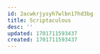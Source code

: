 ```yaml
---
id: 2acwkrjysyh7wlbn17hd3bg
title: Scriptaculous
desc: ''
updated: 1701711593437
created: 1701711593437
---
```

